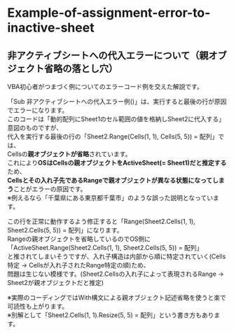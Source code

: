 # Example-of-assignment-error-to-inactive-sheet
## 非アクティブシートへの代入エラーについて（親オブジェクト省略の落とし穴）
VBA初心者がつまづく例についてのエラーコード例を交えた解説です。

「Sub 非アクティブシートへの代入エラー例()」は、実行すると最後の行が原因でエラーになります。  
このコードは「動的配列にSheet1のセル範囲の値を格納しSheet2に代入する」意図のものですが、  
代入を実行する最後の行の「Sheet2.Range(Cells(1, 1), Cells(5, 5)) = 配列」では、  
Cellsの**親オブジェクトが省略**されています。  
これにより**OSはCellsの親オブジェクトをActiveSheet(= Sheet1)だと推定する**ため、  
**Cellsとその入れ子先であるRangeで親オブジェクトが異なる状態になってしまう**ことがエラーの原因です。  
※例えるなら「千葉県にある東京都千葉市」のような誤った説明となっています。

この行を正常に動作するよう修正すると「Range(Sheet2.Cells(1, 1), Sheet2.Cells(5, 5)) = 配列」になります。  
Rangeの親オブジェクトを省略しているのでOS側に「ActiveSheet.Range(Sheet2.Cells(1, 1), Sheet2.Cells(5, 5)) = 配列」  
と推されてしまいそうですが、入れ子構造は内部から順に特定されていく(Cells特定 → Cellsが入れ子されたRange特定の順)ため、  
問題は生じない模様です。(Sheet2.Cellsの入れ子によって表現されるRange → Sheet2が親オブジェクトだと推定)

※実際のコーディングではWith構文による親オブジェクト記述省略を使うと楽で可読性も上がります。  
※別解として「Sheet2.Cells(1, 1).Resize(5, 5) = 配列」という書き方もあります。
